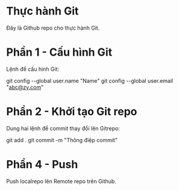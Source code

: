 # Thực hành Git
Đây là Github repo cho thực hành Git.
# Phần 1 - Cấu hình Git
Lệnh để cấu hình Git:

git config --global user.name "Name"
git config --global user.email "abc@zy.com"
# Phần 2 - Khởi tạo Git repo
Dung hai lệnh để commit thay đổi lên Gitrepo:

git add .
git commit -m "Thông điệp commit"
# Phần 4 - Push
Push localrepo lên Remote repo trên Github.

